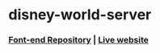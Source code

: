 # disney-world-server
### [Font-end Repository](https://github.com/ShahinurAlamBhuiyan/disney-world-client) | [Live website](https://dis-ney-world.web.app/)
